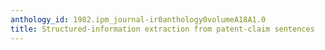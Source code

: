 ```yaml
---
anthology_id: 1982.ipm_journal-ir0anthology0volumeA18A1.0
title: Structured-information extraction from patent-claim sentences
---
```

